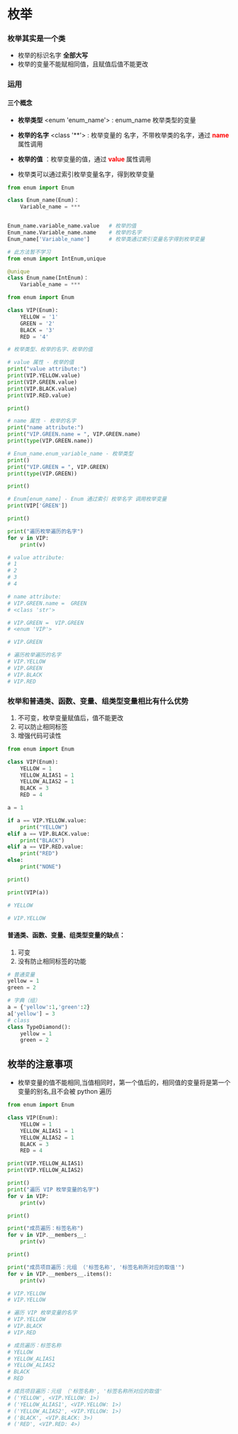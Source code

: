 # 枚举

### 枚举其实是一个类
- 枚举的标识名字 **全部大写**
- 枚举的变量不能赋相同值，且赋值后值不能更改

### 运用
#### 三个概念
- **枚举类型**  <enum 'enum_name'> : enum_name 枚举类型的变量
- **枚举的名字** <class '**'> : 枚举变量的 名字，不带枚举类的名字，通过 **<font color="red"> name </font>** 属性调用
- **枚举的值** ：枚举变量的值，通过 **<font color="red"> value </font>** 属性调用

- 枚举类可以通过索引枚举变量名字，得到枚举变量

```python
from enum import Enum

class Enum_name(Enum)：
    Variable_name = ***


Enum_name.variable_name.value   # 枚举的值
Enum_name.Variable_name.name    # 枚举的名字
Enum_name['Variable_name']      # 枚举类通过索引变量名字得到枚举变量
```

```python
# 此方法暂不学习
from enum import IntEnum,unique

@unique
class Enum_name(IntEnum)：
    Variable_name = ***
````
  
```python
from enum import Enum

class VIP(Enum):
    YELLOW = '1'
    GREEN = '2'
    BLACK = '3'
    RED = '4'

# 枚举类型、枚举的名字、枚举的值

# value 属性 - 枚举的值
print("value attribute:")
print(VIP.YELLOW.value)
print(VIP.GREEN.value)
print(VIP.BLACK.value)
print(VIP.RED.value)

print()

# name 属性 - 枚举的名字
print("name attribute:")
print("VIP.GREEN.name = ", VIP.GREEN.name)
print(type(VIP.GREEN.name))

# Enum_name.enum_variable_name - 枚举类型
print()
print("VIP.GREEN = ", VIP.GREEN)
print(type(VIP.GREEN))

print()

# Enum[enum_name] - Enum 通过索引 枚举名字 调用枚举变量
print(VIP['GREEN'])

print()

print("遍历枚举遍历的名字")
for v in VIP:
    print(v)

# value attribute:
# 1
# 2
# 3
# 4

# name attribute:
# VIP.GREEN.name =  GREEN
# <class 'str'>

# VIP.GREEN =  VIP.GREEN
# <enum 'VIP'>

# VIP.GREEN

# 遍历枚举遍历的名字
# VIP.YELLOW
# VIP.GREEN
# VIP.BLACK
# VIP.RED
```

### 枚举和普通类、函数、变量、组类型变量相比有什么优势
1. 不可变，枚举变量赋值后，值不能更改
2. 可以防止相同标签
3. 增强代码可读性

```python
from enum import Enum

class VIP(Enum):
    YELLOW = 1
    YELLOW_ALIAS1 = 1
    YELLOW_ALIAS2 = 1
    BLACK = 3
    RED = 4

a = 1

if a == VIP.YELLOW.value:
    print("YELLOW")
elif a == VIP.BLACK.value:
    print("BLACK")
elif a == VIP.RED.value:
    print("RED")
else:
    print("NONE")

print()

print(VIP(a))

# YELLOW

# VIP.YELLOW
```

#### 普通类、函数、变量、组类型变量的缺点：
1. 可变
2. 没有防止相同标签的功能
   
```python
# 普通变量
yellow = 1
green = 2

# 字典（组）
a = {'yellow':1,'green':2}
a['yellow'] = 3
# class
class TypeDiamond():
    yellow = 1
    green = 2

``` 
## 枚举的注意事项

- 枚举变量的值不能相同,当值相同时，第一个值后的，相同值的变量将是第一个变量的别名,且不会被 python 遍历

```python
from enum import Enum

class VIP(Enum):
    YELLOW = 1
    YELLOW_ALIAS1 = 1
    YELLOW_ALIAS2 = 1
    BLACK = 3
    RED = 4

print(VIP.YELLOW_ALIAS1)
print(VIP.YELLOW_ALIAS2)

print()
print("遍历 VIP 枚举变量的名字")
for v in VIP:
    print(v)

print()

print("成员遍历：标签名称")
for v in VIP.__members__:
    print(v)

print()

print("成员项目遍历：元组 （'标签名称', '标签名称所对应的取值'")
for v in VIP.__members__.items():
    print(v)

# VIP.YELLOW
# VIP.YELLOW

# 遍历 VIP 枚举变量的名字
# VIP.YELLOW
# VIP.BLACK
# VIP.RED

# 成员遍历：标签名称
# YELLOW
# YELLOW_ALIAS1
# YELLOW_ALIAS2
# BLACK
# RED

# 成员项目遍历：元组 （'标签名称', '标签名称所对应的取值'
# ('YELLOW', <VIP.YELLOW: 1>)
# ('YELLOW_ALIAS1', <VIP.YELLOW: 1>)
# ('YELLOW_ALIAS2', <VIP.YELLOW: 1>)
# ('BLACK', <VIP.BLACK: 3>)
# ('RED', <VIP.RED: 4>)
```